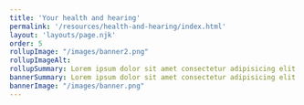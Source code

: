 ```yaml
---
title: 'Your health and hearing'
permalink: '/resources/health-and-hearing/index.html'
layout: 'layouts/page.njk'
order: 5
rollupImage: "/images/banner2.png"
rollupImageAlt:
rollupSummary: Lorem ipsum dolor sit amet consectetur adipisicing elit.
bannerSummary: Lorem ipsum dolor sit amet consectetur adipisicing elit.
bannerImage: "/images/banner.png"
---
```

